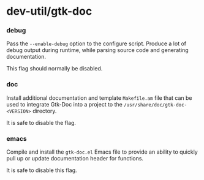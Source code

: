 # dev-util/gtk-doc

### debug
Pass the `--enable-debug` option to the configure script. Produce a lot of debug output during runtime, while parsing source code and generating documentation.

This flag should normally be disabled.

### doc
Install additional documentation and template `Makefile.am` file that can be used to integrate Gtk-Doc into a project to the `/usr/share/doc/gtk-doc-<VERSION>` directory.

It is safe to disable the flag.

### emacs
Compile and install the `gtk-doc.el` Emacs file to provide an ability to quickly pull up or update documentation header for functions.

It is safe to disable this flag.
